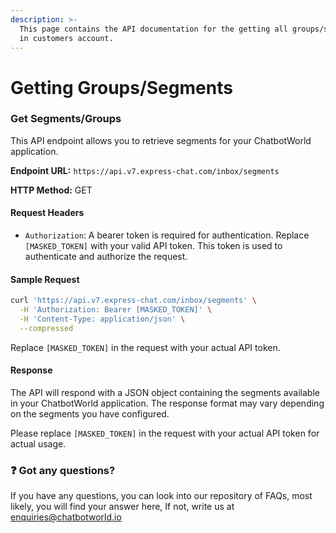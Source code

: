 ```yaml
---
description: >-
  This page contains the API documentation for the getting all groups/segments
  in customers account.
---
```


# Getting Groups/Segments

### Get Segments/Groups

This API endpoint allows you to retrieve segments for your ChatbotWorld application.

**Endpoint URL:** `https://api.v7.express-chat.com/inbox/segments`

**HTTP Method:** GET

#### Request Headers

* `Authorization`: A bearer token is required for authentication. Replace `[MASKED_TOKEN]` with your valid API token. This token is used to authenticate and authorize the request.

#### Sample Request

```bash
curl 'https://api.v7.express-chat.com/inbox/segments' \
  -H 'Authorization: Bearer [MASKED_TOKEN]' \
  -H 'Content-Type: application/json' \
  --compressed
```

Replace `[MASKED_TOKEN]` in the request with your actual API token.

#### Response

The API will respond with a JSON object containing the segments available in your ChatbotWorld application. The response format may vary depending on the segments you have configured.

Please replace `[MASKED_TOKEN]` in the request with your actual API token for actual usage.

### :question: Got any questions?

If you have any questions, you can look into our repository of FAQs, most likely, you will find your answer here, If not, write us at enquiries@chatbotworld.io
